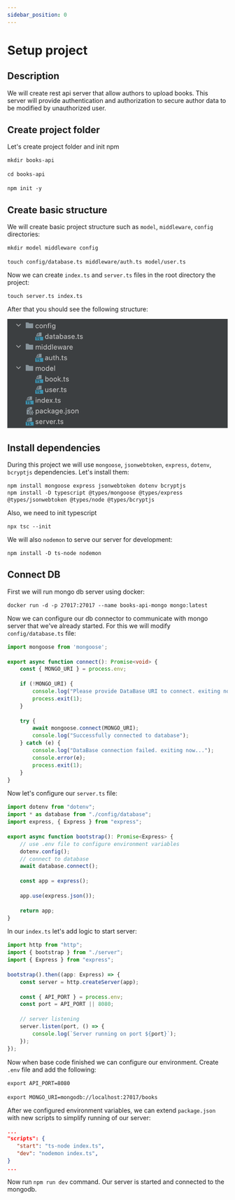 ```yaml
---
sidebar_position: 0
---
```

 
# Setup project
## Description
We will create rest api server that allow authors to upload books. This server will provide authentication and authorization to secure author data to be modified by unauthorized user.
## Create project folder
Let's create project folder and init npm
```shell
mkdir books-api

cd books-api

npm init -y
```
## Create basic structure

We will create basic project structure such as `model`, `middleware`, `config` directories:
```shell
mkdir model middleware config

touch config/database.ts middleware/auth.ts model/user.ts
```

Now we can create `index.ts` and `server.ts` files in the root directory the project:
```shell
touch server.ts index.ts
```

After that you should see the following structure:

![Project Structure](../img/structure.png)

## Install dependencies
During this project we will use `mongoose`, `jsonwebtoken`, `express`, `dotenv`, `bcryptjs` dependencies. Let's install them: 

```shell
npm install mongoose express jsonwebtoken dotenv bcryptjs
npm install -D typescript @types/mongoose @types/express @types/jsonwebtoken @types/node @types/bcryptjs
```

Also, we need to init typescript

```shell
npx tsc --init
```

We will also `nodemon` to serve our server for development:

```shell
npm install -D ts-node nodemon
```

## Connect DB
First we will run mongo db server using docker:

```shell
docker run -d -p 27017:27017 --name books-api-mongo mongo:latest
```
Now we can configure our db connector to communicate with mongo server that we've already started. For this we will modify `config/database.ts` file:

```typescript
import mongoose from 'mongoose';

export async function connect(): Promise<void> {
    const { MONGO_URI } = process.env;

    if (!MONGO_URI) {
        console.log("Please provide DataBase URI to connect. exiting now...");
        process.exit(1);
    }

    try {
        await mongoose.connect(MONGO_URI);
        console.log("Successfully connected to database");
    } catch (e) {
        console.log("DataBase connection failed. exiting now...");
        console.error(e);
        process.exit(1);
    }
}
```

Now let's configure our `server.ts` file:
```typescript
import dotenv from "dotenv";
import * as database from "./config/database";
import express, { Express } from "express";

export async function bootstrap(): Promise<Express> {
    // use .env file to configure environment variables
    dotenv.config();
    // connect to database
    await database.connect();

    const app = express();

    app.use(express.json());

    return app;
}
```

In our `index.ts` let's add logic to start server:
```typescript
import http from "http";
import { bootstrap } from "./server";
import { Express } from "express";

bootstrap().then((app: Express) => {
    const server = http.createServer(app);

    const { API_PORT } = process.env;
    const port = API_PORT || 8080;

    // server listening
    server.listen(port, () => {
        console.log(`Server running on port ${port}`);
    });
});
```
Now when base code finished we can configure our environment. Create `.env` file and add the following:

```shell
export API_PORT=8080

export MONGO_URI=mongodb://localhost:27017/books
```

After we configured environment variables, we can extend `package.json` with new scripts to simplify running of our server:

```json
...
"scripts": {
   "start": "ts-node index.ts",
   "dev": "nodemon index.ts",
}
...
```

Now run `npm run dev` command. Our server is started and connected to the mongodb.

